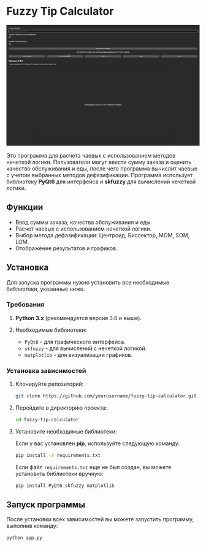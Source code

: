 # Fuzzy Tip Calculator
![-](img/usage_gif.gif)

Это программа для расчета чаевых с использованием методов нечеткой логики. Пользователи могут ввести сумму заказа и оценить качество обслуживания и еды, после чего программа вычислит чаевые с учетом выбранных методов дефазификации. Программа использует библиотеку **PyQt6** для интерфейса и **skfuzzy** для вычислений нечеткой логики.

## Функции

- Ввод суммы заказа, качества обслуживания и еды.
- Расчет чаевых с использованием нечеткой логики.
- Выбор метода дефазификации: Центроид, Биссектор, MOM, SOM, LOM.
- Отображение результатов и графиков.

## Установка

Для запуска программы нужно установить все необходимые библиотеки, указанные ниже.

### Требования

1. **Python 3.x** (рекомендуется версия 3.6 и выше).
2. Необходимые библиотеки:

    - `PyQt6` - для графического интерфейса.
    - `skfuzzy` - для вычислений с нечеткой логикой.
    - `matplotlib` - для визуализации графиков.

### Установка зависимостей

1. Клонируйте репозиторий:

    ```bash
    git clone https://github.com/yourusername/fuzzy-tip-calculator.git
    ```

2. Перейдите в директорию проекта:

    ```bash
    cd fuzzy-tip-calculator
    ```

3. Установите необходимые библиотеки:

    Если у вас установлен **pip**, используйте следующую команду:

    ```bash
    pip install -r requirements.txt
    ```

    Если файл `requirements.txt` еще не был создан, вы можете установить библиотеки вручную:

    ```bash
    pip install PyQt6 skfuzzy matplotlib
    ```

## Запуск программы

После установки всех зависимостей вы можете запустить программу, выполнив команду:

```bash
python app.py
